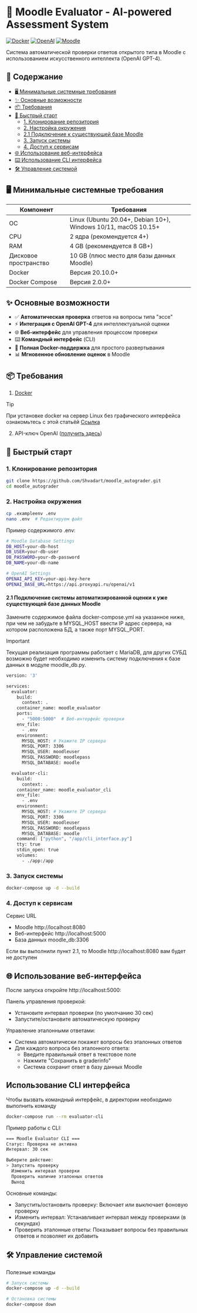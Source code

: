 # 🚀 Moodle Evaluator - AI-powered Assessment System

[![Docker](https://img.shields.io/badge/Docker-✓-blue?logo=docker)](https://www.docker.com/)
[![OpenAI](https://img.shields.io/badge/OpenAI-GPT--4-green?logo=openai)](https://openai.com/)
[![Moodle](https://img.shields.io/badge/Moodle-✓-orange?logo=moodle)](https://moodle.org/)

Система автоматической проверки ответов открытого типа в Moodle с использованием искусственного интеллекта (OpenAI GPT-4).

## 📑 Содержание

- [🖥 Минимальные системные требования](#-минимальные-системные-требования)
- [✨ Основные возможности](#-основные-возможности)
- [📦 Требования](#-требования)
- [🚀 Быстрый старт](#-быстрый-старт)
  - [1. Клонирование репозитория](#1-клонирование-репозитория)
  - [2. Настройка окружения](#2-настройка-окружения)
  - [2.1 Подключение к существующей базе Moodle](#21-подключение-системы-автоматизированной-оценки-к-уже-существующей-базе-данных-moodle)
  - [3. Запуск системы](#3-запуск-системы)
  - [4. Доступ к сервисам](#4-доступ-к-сервисам)
- [🌐 Использование веб-интерфейса](#-использование-веб-интерфейса)
- [⌨️ Использование CLI интерфейса](#использование-cli-интерфейса)
- [🛠 Управление системой](#-управление-системой)


## 🖥 Минимальные системные требования

| Компонент       | Требования                          |
|-----------------|-------------------------------------|
| ОС             | Linux (Ubuntu 20.04+, Debian 10+), Windows 10/11, macOS 10.15+ |
| CPU            | 2 ядра (рекомендуется 4+)          |
| RAM            | 4 GB (рекомендуется 8 GB+)         |
| Дисковое пространство | 10 GB (плюс место для базы данных Moodle) |
| Docker         | Версия 20.10.0+                    |
| Docker Compose | Версия 2.0.0+                      |

## ✨ Основные возможности

- ✅ **Автоматическая проверка** ответов на вопросы типа "эссе"
- ⚡️ **Интеграция с OpenAI GPT-4** для интеллектуальной оценки
- 🌐 **Веб-интерфейс** для управления процессом проверки
- ⌨️ **Командный интерфейс** (CLI)
- 🐳 **Полная Docker-поддержка** для простого развертывания
- 📊 **Мгновенное обновление оценок** в Moodle

## 📦 Требования

1. [Docker](https://www.docker.com/products/docker-desktop/)
> [!TIP]
> При установке docker на сервер Linux без графического интерфейса ознакомьтесь с этой статьёй [Ссылка](https://www.dmosk.ru/miniinstruktions.php?mini=docker-install-linux) 
2. API-ключ OpenAI ([получить здесь](https://proxyapi.ru/))

## 🚀 Быстрый старт

### 1. Клонирование репозитория
```bash
git clone https://github.com/Shvadart/moodle_autograder.git
cd moodle_autograder
```
### 2. Настройка окружения
```bash
cp .exampleenv .env
nano .env  # Редактируем файл
```
Пример содержимого .env:
```bash
# Moodle Database Settings
DB_HOST=your-db-host
DB_USER=your-db-user
DB_PASSWORD=your-db-password
DB_NAME=your-db-name

# OpenAI Settings
OPENAI_API_KEY=your-api-key-here
OPENAI_BASE_URL=https://api.proxyapi.ru/openai/v1
```
#### 2.1 Подключение системы автоматизированной оценки к уже существующей базе данных Moodle
Замените содержимое файла docker-compose.yml на указанное ниже, при чем не забудьте в MYSQL_HOST ввести IP адрес сервера, на котором расположена БД, а также порт MYSQL_PORT.

> [!IMPORTANT]
> Текущая реализация программы работает с MariaDB, для других СУБД возможно будет необходимо изменить систему подключения к базе данных в модуле moodle_db.py.

```bash
version: '3'

services:
  evaluator:
    build:
      context: .
    container_name: moodle_evaluator
    ports:
      - "5000:5000"  # Веб-интерфейс проверки
    env_file:
      - .env
    environment:
      MYSQL_HOST: # Укажите IP сервера 
      MYSQL_PORT: 3306
      MYSQL_USER: moodleuser
      MYSQL_PASSWORD: moodlepass
      MYSQL_DATABASE: moodle

  evaluator-cli:
    build:
      context: .
    container_name: moodle_evaluator_cli
    env_file:
      - .env
    environment:
      MYSQL_HOST: # Укажите IP сервера
      MYSQL_PORT: 3306
      MYSQL_USER: moodleuser
      MYSQL_PASSWORD: moodlepass
      MYSQL_DATABASE: moodle
    command: ["python", "/app/cli_interface.py"]
    tty: true
    stdin_open: true
    volumes:
      - ./app:/app
```
### 3. Запуск системы
```bash
docker-compose up -d --build
```

### 4. Доступ к сервисам
Сервис	URL 
- Moodle	http://localhost:8080 
- Веб-интерфейс	http://localhost:5000 
- База данных	moodle_db:3306 

Если вы выполнили пункт 2.1, то Moodle	http://localhost:8080 вам будет не доступен


## 🌐 Использование веб-интерфейса
После запуска откройте http://localhost:5000: 

Панель управления проверкой:
- Установите интервал проверки (по умолчанию 30 сек) 
- Запустите/остановите автоматическую проверку 

Управление эталонными ответами:
- Система автоматически покажет вопросы без эталонных ответов 
- Для каждого вопроса без эталонного ответа: 
    - Введите правильный ответ в текстовое поле 
    - Нажмите "Сохранить в graderinfo" 
    - Система сохранит ответ в базу данных Moodle 

## Использование CLI интерфейса
Чтобы вызвать командный интерфейс, в директории необходимо выполнить команду
```bash
docker-compose run --rm evaluator-cli
```
Пример работы с CLI:
```bash
=== Moodle Evaluator CLI ===
Статус: Проверка не активна
Интервал: 30 сек

Выберите действие:
> Запустить проверку
  Изменить интервал проверки
  Проверить наличие эталонных ответов
  Выход
```
Основные команды:
- Запустить/остановить проверку: Включает или выключает фоновую проверку 
- Изменить интервал: Устанавливает интервал между проверками (в секундах) 
- Проверить эталонные ответы: Показывает вопросы без правильных ответов и позволяет их добавить

## 🛠 Управление системой
Полезные команды
```bash
# Запуск системы
docker-compose up -d --build

# Остановка системы
docker-compose down
```
